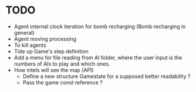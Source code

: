 # TODO

- Agent internal clock iteration for bomb recharging (Bomb recharging in general)
- Agent moving processing
- To kill agents
- Tide up Game's step definition
- Add a menu for file reading from AI folder, where the user input is the numbers of AIs to play and which ones.
- How intels will see the map (API)
  - Define a new structure Gamestate for a supposed better readability ?
  - Pass the game const reference ?
